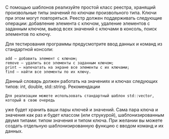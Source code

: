 
С помощью шаблонов реализуйте простой класс реестра, хранящий произвольные типы значений по 
ключам произвольного типа. Ключи при этом могут повторяться.
Реестр должен поддерживать следующие операции: добавление элемента с ключом, удаление элементов 
с заданным ключом, вывод всех значений с ключами в консоль, поиск элементов по ключу.

Для тестирования программы предусмотрите ввод данных и команд из стандартной консоли:

    add — добавить элемент с ключом;
    remove — удалить все элементы с заданным ключом;
    print — напечатать на экране все элементы с их ключами;
    find — найти все элементы по их ключу.

Данный словарь должен работать на значениях и ключах следующих типов: int, double, std::string.
Рекомендации

    Для реализации можете использовать стандартный шаблон std::vector, который в свою очередь 
уже будет хранить ваши пары ключей и значений.
    Сама пара ключа и значения как раз и будет классом (или струкурой), шаблонизированным двумя
типами: типом значения и типом ключа. 
    При желании вы можете создать отдельную шаблонизированную функцию с вводом команд и их данных.